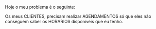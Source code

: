 Hoje o meu problema é o seguinte:

Os meus CLIENTES, precisam realizar AGENDAMENTOS
só que eles não conseguem saber os HORÁRIOS
disponíveis que eu tenho.
